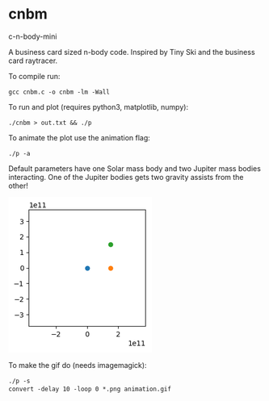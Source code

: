 # cnbm
c-n-body-mini

A business card sized n-body code. Inspired by Tiny Ski and the business card raytracer.

To compile run:
```
gcc cnbm.c -o cnbm -lm -Wall
```

To run and plot (requires python3, matplotlib, numpy):
```
./cnbm > out.txt && ./p
```
To animate the plot use the animation flag:
```
./p -a
```
Default parameters have one Solar mass body and two Jupiter mass bodies interacting. One of the Jupiter bodies gets two gravity assists from the other!

![](animation.gif)

To make the gif do (needs imagemagick):
```
./p -s
convert -delay 10 -loop 0 *.png animation.gif
```
